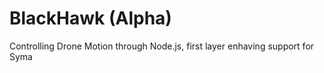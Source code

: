 # BlackHawk (Alpha) 
Controlling Drone Motion through Node.js, first layer enhaving support for Syma
